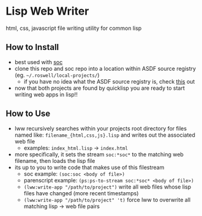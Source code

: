 # Lisp Web Writer
html, css, javascript file writing utility for common lisp
## How to Install
* best used with [soc](https://github.com/wtleeiv/soc)
* clone this repo and soc repo into a location within ASDF source registry (eg. `~/.roswell/local-projects/`)
  * if you have no idea what the ASDF source registry is, check [this](https://common-lisp.net/project/asdf/asdf/Configuring-ASDF-to-find-your-systems.html) out 
* now that both projects are found by quicklisp you are ready to start writing web apps in lisp!!
## How to Use
* lww recursively searches within your projects root directory for files named like: `filename_{html,css,js}.lisp` and writes out the associated web file
  * examples: `index_html.lisp` -> `index.html` 
* more specifically, it sets the stream `soc:*soc*` to the matching web filename, then loads the lisp file
* its up to you to write code that makes use of this filestream
  * soc example: `(soc:soc <body of file>)`
  * parenscript example: `(ps:ps-to-stream soc:*soc* <body of file>)`
  * `(lww:write-app "/path/to/project")` write all web files whose lisp files have changed (more recent timestamps)
  * `(lww:write-app "/path/to/project" 't)` force lww to overwrite all matching lisp -> web file pairs
